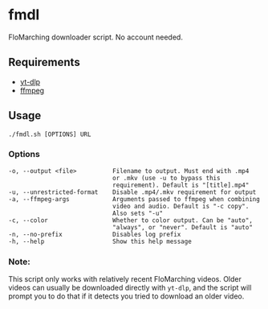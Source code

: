 # fmdl
FloMarching downloader script. No account needed.

## Requirements
- [yt-dlp](https://github.com/yt-dlp/yt-dlp)
- [ffmpeg](https://ffmpeg.org/)

## Usage
`./fmdl.sh [OPTIONS] URL`

### Options
```
-o, --output <file>          Filename to output. Must end with .mp4
                             or .mkv (use -u to bypass this
                             requirement). Default is "[title].mp4"
-u, --unrestricted-format    Disable .mp4/.mkv requirement for output
-a, --ffmpeg-args            Arguments passed to ffmpeg when combining
                             video and audio. Default is "-c copy".
                             Also sets "-u"
-c, --color                  Whether to color output. Can be "auto",
                             "always", or "never". Default is "auto"
-n, --no-prefix              Disables log prefix
-h, --help                   Show this help message
```
### Note:
This script only works with relatively recent FloMarching videos. Older videos can usually be downloaded directly with `yt-dlp`, and the script will prompt you to do that if it detects you tried to download an older video.
